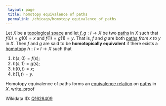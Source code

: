 ```yaml
---
 layout: page
 title: homotopy equivalence of paths
 permalink: /chicago/homotopy_equivalence_of_paths
---
```

Let $X$ be a [topological space](https://mathgloss.github.io/MathGloss/topological_space) and let $f,g:I\to X$ be two [paths](https://mathgloss.github.io/MathGloss/path) in $X$ such that $f(0) = g(0) = x$ and $f(1) = g(1)=y$. That is, $f$ and $g$ are both [paths](https://mathgloss.github.io/MathGloss/#####paths) *from* $x$ *to* $y$ in $X$. Then $f$ and $g$ are said to be **homotopically equivalent** if there exists a [homotopy](https://mathgloss.github.io/MathGloss/homotopy)  $h: I\times I \to X$ such that
1. $h(s,0) = f(s)$;
2. $h(s,1) = g(s)$;
3. $h(0,t) = x$;
4. $h(1,t) = y$.

Homotopy equivalence of paths forms an [equivalence relation](https://mathgloss.github.io/MathGloss/equivalence_relation) on [paths](https://mathgloss.github.io/MathGloss/#####paths) in $X$. 
write_proof 

Wikidata ID: [Q1626409](https://www.wikidata.org/wiki/Q1626409)